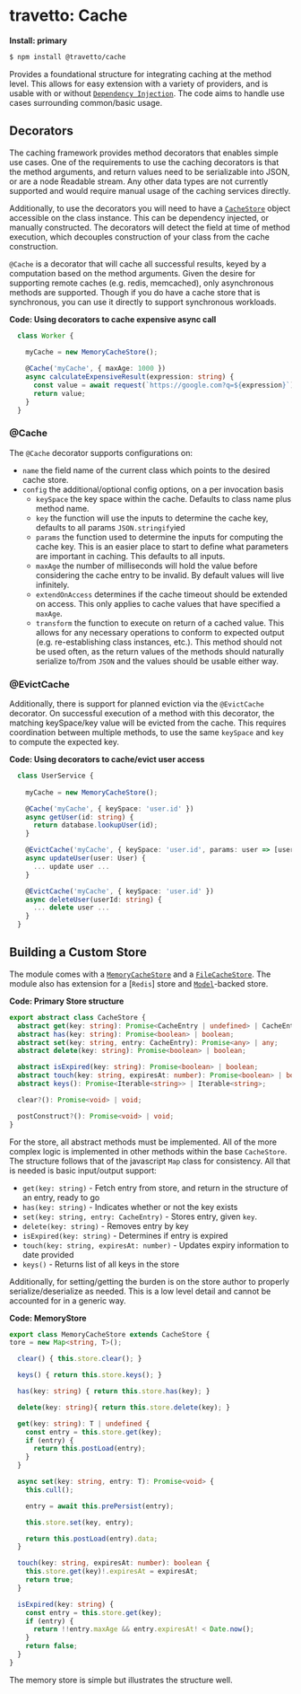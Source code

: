 travetto: Cache
===

**Install: primary**
```bash
$ npm install @travetto/cache
```

Provides a foundational structure for integrating caching at the method level.  This allows for easy extension with a variety of providers, and is usable with or without [`Dependency Injection`](https://github.com/travetto/travetto/tree/master/module/di).  The code aims to handle use cases surrounding common/basic usage.

## Decorators
The caching framework provides method decorators that enables simple use cases.  One of the requirements to use the caching decorators is that the method arguments, and return values need to be serializable into JSON, or are a node Readable stream.  Any other data types are not currently supported and would require manual usage of the caching services directly.

Additionally, to use the decorators you will need to have a [`CacheStore`](./src/store/types.ts) object accessible on the class instance. This can be dependency injected, or manually constructed. The decorators will detect the field at time of method execution, which decouples construction of your class from the cache construction.

`@Cache` is a decorator that will cache all successful results, keyed by a computation based on the method arguments.  Given the desire for supporting remote caches (e.g. redis, memcached), only asynchronous methods are supported. Though if you do have a cache store that is synchronous, you can use it directly to support synchronous workloads.

**Code: Using decorators to cache expensive async call**
```typescript
  class Worker {
    
    myCache = new MemoryCacheStore();

    @Cache('myCache', { maxAge: 1000 })
    async calculateExpensiveResult(expression: string) {
      const value = await request(`https://google.com?q=${expression}`);
      return value;
    }
  }
```

### @Cache
The `@Cache` decorator supports configurations on:
* `name` the field name of the current class which points to the desired cache store.
* `config` the additional/optional config options, on a per invocation basis
  * `keySpace` the key space within the cache.  Defaults to class name plus method name.
  * `key` the function  will use the inputs to determine the cache key, defaults to all params `JSON.stringify`ied
  * `params` the function used to determine the inputs for computing the cache key.  This is an easier place to start to define what parameters are important in caching. This defaults to all inputs.
  * `maxAge` the number of milliseconds will hold the value before considering the cache entry to be invalid.  By default values will live infinitely.
  * `extendOnAccess` determines if the cache timeout should be extended on access.  This only applies to cache values that have specified a `maxAge`.
  * `transform` the function to execute on return of a cached value.  This allows for any necessary operations to conform to expected output (e.g. re-establishing class instances, etc.).  This method should not be used often, as the return values of the methods should naturally serialize to/from `JSON` and the values should be usable either way.

### @EvictCache

Additionally, there is support for planned eviction via the `@EvictCache` decorator.  On successful execution of a method with this decorator, the matching keySpace/key value will be evicted from the cache.  This requires coordination between multiple methods, to use the same `keySpace` and `key` to compute the expected key.

**Code: Using decorators to cache/evict user access**
```typescript
  class UserService {
    
    myCache = new MemoryCacheStore();

    @Cache('myCache', { keySpace: 'user.id' })
    async getUser(id: string) {
      return database.lookupUser(id);
    }

    @EvictCache('myCache', { keySpace: 'user.id', params: user => [user.id] })
    async updateUser(user: User) {
      ... update user ...
    }

    @EvictCache('myCache', { keySpace: 'user.id' })
    async deleteUser(userId: string) {
      ... delete user ...
    }
  }
```


## Building a Custom Store
The module comes with a [`MemoryCacheStore`](./src/store/memory.ts) and a [`FileCacheStore`](./src/store/file.ts). The module also has extension for a [`Redis`] store and [`Model`](https://github.com/travetto/travetto/tree/master/module/model)-backed store.  

**Code: Primary Store structure**
```typescript
export abstract class CacheStore {
  abstract get(key: string): Promise<CacheEntry | undefined> | CacheEntry | undefined;
  abstract has(key: string): Promise<boolean> | boolean;
  abstract set(key: string, entry: CacheEntry): Promise<any> | any;
  abstract delete(key: string): Promise<boolean> | boolean;

  abstract isExpired(key: string): Promise<boolean> | boolean;
  abstract touch(key: string, expiresAt: number): Promise<boolean> | boolean;
  abstract keys(): Promise<Iterable<string>> | Iterable<string>;

  clear?(): Promise<void> | void;

  postConstruct?(): Promise<void> | void;
}
```

For the store, all abstract methods must be implemented. All of the more complex logic is implemented in other methods within the base `CacheStore`.   The structure follows that of the javascript `Map` class for consistency. All that is needed is basic input/output support:

* `get(key: string)` - Fetch entry from store, and return in the structure of an entry, ready to go
* `has(key: string)` - Indicates whether or not the key exists
* `set(key: string, entry: CacheEntry)` - Stores entry, given `key`.  
* `delete(key: string)` - Removes entry by key
* `isExpired(key: string)` - Determines if entry is expired
* `touch(key: string, expiresAt: number)` - Updates expiry information to date provided
* `keys()` - Returns list of all keys in the store

Additionally, for setting/getting the burden is on the store author to properly serialize/deserialize as needed.  This is a low level detail and cannot be accounted for in a generic way.

**Code: MemoryStore**
```typescript
export class MemoryCacheStore extends CacheStore {
tore = new Map<string, T>();

  clear() { this.store.clear(); }

  keys() { return this.store.keys(); }

  has(key: string) { return this.store.has(key); }

  delete(key: string){ return this.store.delete(key); }

  get(key: string): T | undefined {
    const entry = this.store.get(key);
    if (entry) {
      return this.postLoad(entry);
    }
  }

  async set(key: string, entry: T): Promise<void> {
    this.cull();

    entry = await this.prePersist(entry);

    this.store.set(key, entry);

    return this.postLoad(entry).data;
  }

  touch(key: string, expiresAt: number): boolean {
    this.store.get(key)!.expiresAt = expiresAt;
    return true;
  }

  isExpired(key: string) {
    const entry = this.store.get(key);
    if (entry) {
      return !!entry.maxAge && entry.expiresAt! < Date.now();
    }
    return false;
  }
}
```

The memory store is simple but illustrates the structure well.